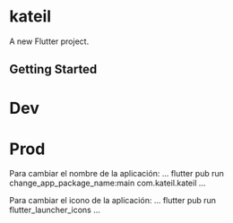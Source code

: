 # kateil

A new Flutter project.

## Getting Started

# Dev


# Prod

Para cambiar el nombre de la aplicación:
...
flutter pub run change_app_package_name:main com.kateil.kateil
...

Para cambiar el icono de la aplicación:
...
flutter pub run flutter_launcher_icons
...
